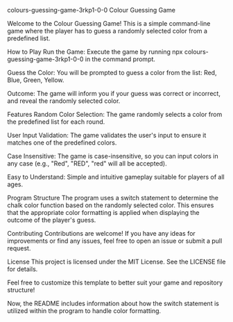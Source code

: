 colours-guessing-game-3rkp1-0-0
Colour Guessing Game

Welcome to the Colour Guessing Game! This is a simple command-line game where the player has to guess a randomly selected color from a predefined list.

How to Play
Run the Game: Execute the game by running npx colours-guessing-game-3rkp1-0-0 in the command prompt.

Guess the Color: You will be prompted to guess a color from the list: Red, Blue, Green, Yellow.

Outcome: The game will inform you if your guess was correct or incorrect, and reveal the randomly selected color.

Features
Random Color Selection: The game randomly selects a color from the predefined list for each round.

User Input Validation: The game validates the user's input to ensure it matches one of the predefined colors.

Case Insensitive: The game is case-insensitive, so you can input colors in any case (e.g., "Red", "RED", "red" will all be accepted).

Easy to Understand: Simple and intuitive gameplay suitable for players of all ages.

Program Structure
The program uses a switch statement to determine the chalk color function based on the randomly selected color. This ensures that the appropriate color formatting is applied when displaying the outcome of the player's guess.

Contributing
Contributions are welcome! If you have any ideas for improvements or find any issues, feel free to open an issue or submit a pull request.

License
This project is licensed under the MIT License. See the LICENSE file for details.

Feel free to customize this template to better suit your game and repository structure!

Now, the README includes information about how the switch statement is utilized within the program to handle color formatting.